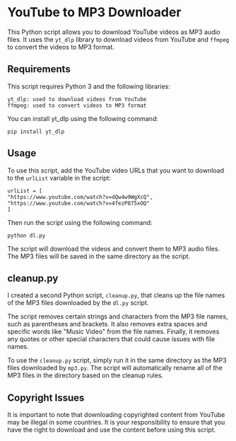# YouTube to MP3 Downloader

This Python script allows you to download YouTube videos as MP3 audio files. It uses the `yt_dlp` library to download videos from YouTube and `ffmpeg` to convert the videos to MP3 format.

## Requirements

This script requires Python 3 and the following libraries:

    yt_dlp: used to download videos from YouTube
    ffmpeg: used to convert videos to MP3 format

You can install yt_dlp using the following command:

```
pip install yt_dlp
```

## Usage

To use this script, add the YouTube video URLs that you want to download to the `urlList` variable in the script:

```
urlList = [
"https://www.youtube.com/watch?v=dQw4w9WgXcQ",
"https://www.youtube.com/watch?v=4fezP875xOQ"
]
```

Then run the script using the following command:

```
python dl.py
```

The script will download the videos and convert them to MP3 audio files. The MP3 files will be saved in the same directory as the script.


## cleanup.py

I created a second Python script, `cleanup.py`, that cleans up the file names of the MP3 files downloaded by the `dl.py` script.

The script removes certain strings and characters from the MP3 file names, such as parentheses and brackets. It also removes extra spaces and specific words like "Music Video" from the file names. Finally, it removes any quotes or other special characters that could cause issues with file names.

To use the `cleanup.py` script, simply run it in the same directory as the MP3 files downloaded by `mp3.py`. The script will automatically rename all of the MP3 files in the directory based on the cleanup rules.



## Copyright Issues

It is important to note that downloading copyrighted content from YouTube may be illegal in some countries. It is your responsibility to ensure that you have the right to download and use the content before using this script. 
